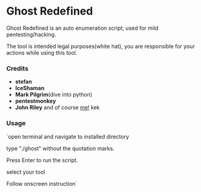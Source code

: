 # Ghost Redefined 

Ghost Redefined is an auto enumeration script, used for mild pentesting/hacking.

The tool is intended legal purposes(white hat), you are responsible for your actions while using this tool. 

### Credits
- **stefan**
- **IceShaman**
- **Mark Pilgrim**(dive into python)
- **pentestmonkey**
- **John Riley**
and of course [me!](https://github.com/queenmarie/GhostRedefined) kek

### Usage

`open terminal and navigate to installed directory

type "./ghost" without the quotation marks.

Press Enter to run the script.

select your tool

Follow onscreen instruction`



